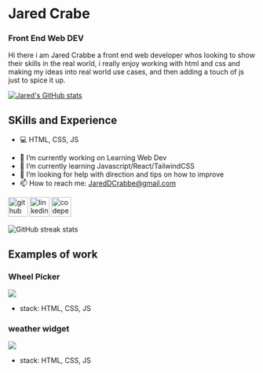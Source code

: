 # Jared Crabe
### **Front End Web DEV**

Hi there i am Jared Crabbe a front end web developer whos looking to show their skills in the real world, i really enjoy working with html and css and making my ideas into real world use cases, and then adding a touch of js just to spice it up.




[![Jared's GitHub stats](https://github-readme-stats.vercel.app/api?username=JaredCrabbe)](https://github.com/anuraghazra/github-readme-stats)
## SKills and Experience
* 💻 HTML, CSS, JS



- 🔭 I’m currently working on Learning Web Dev
- 🌱 I’m currently learning Javascript/React/TailwindCSS 
- 🤔 I’m looking for help with direction and tips on how to improve 
- 📫 How to reach me: JaredDCrabbe@gmail.com



[<img src='https://cdn.jsdelivr.net/npm/simple-icons@3.0.1/icons/github.svg' alt='github' height='40'>](https://github.com/JaredCrabbe) [<img src='https://cdn.jsdelivr.net/npm/simple-icons@3.0.1/icons/linkedin.svg' alt='linkedin' height='40'>](https://www.linkedin.com/in/jared-crabbe-524400203/)  [<img src='https://cdn.jsdelivr.net/npm/simple-icons@3.0.1/icons/codepen.svg' alt='codepen' height='40'>](https://codepen.io/Jared-david-Crabbe)

![GitHub streak stats](https://streak-stats.demolab.com/?user=JaredCrabbe)  

## Examples of work

### Wheel Picker
[<img src="https://media.giphy.com/media/v1.Y2lkPTc5MGI3NjExOWdzcjVwZzBzY3lpZ29xYzR0MTFvZmNsdHQ2a3A4OTNrYzg0dXVoOSZlcD12MV9pbnRlcm5hbF9naWZfYnlfaWQmY3Q9Zw/DQxKxsRZDbIQhl8tdM/giphy.gif">](https://github.com/JaredCrabbe/Wheel-Picker)
- stack: HTML, CSS, JS

### weather widget
[<img src="Untitled video - Made with Clipchamp.gif">](https://github.com/JaredCrabbe/Weather-widget/tree/main)
- stack: HTML, CSS, JS



